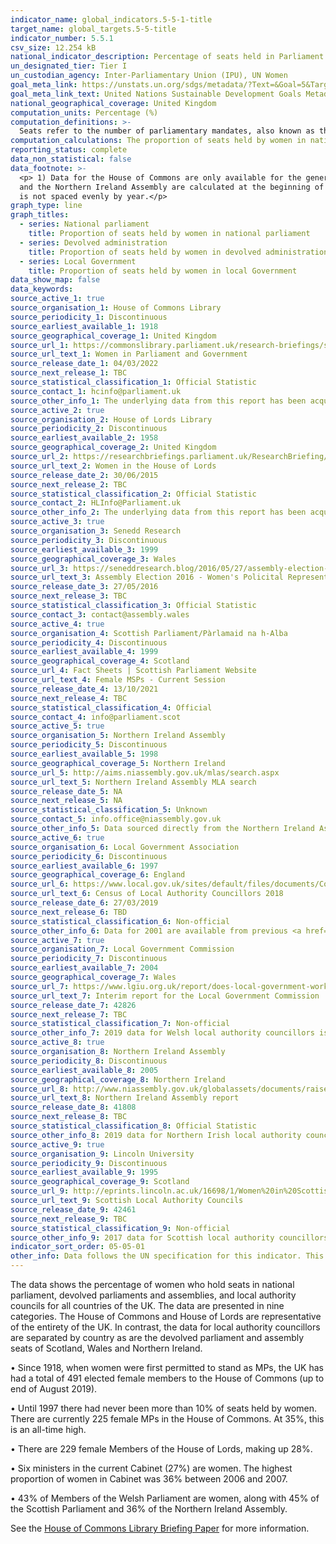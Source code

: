 ```yaml
---
indicator_name: global_indicators.5-5-1-title
target_name: global_targets.5-5-title
indicator_number: 5.5.1
csv_size: 12.254 kB
national_indicator_description: Percentage of seats held in Parliament by members who are women
un_designated_tier: Tier I
un_custodian_agency: Inter-Parliamentary Union (IPU), UN Women
goal_meta_link: https://unstats.un.org/sdgs/metadata/?Text=&Goal=5&Target=5.5
goal_meta_link_text: United Nations Sustainable Development Goals Metadata (PDF 4.0 MB)
national_geographical_coverage: United Kingdom
computation_units: Percentage (%)
computation_definitions: >-
  Seats refer to the number of parliamentary mandates, also known as the number of members of parliament. Seats are usually won by members in general parliamentary elections. Seats may also be filled by nomination, appointment, indirect election, rotation of members and by-election.
computation_calculations: The proportion of seats held by women in national parliament is derived by dividing the total number of seats occupied by women by the total number of seats in parliament. There is no weighting or normalising of statistics.
reporting_status: complete
data_non_statistical: false
data_footnote: >-
  <p> 1) Data for the House of Commons are only available for the general election years. </p><p>2) In 1974 there were two General elections in February (labelled a) and October (labelled b).</p><p> 3) Data for the Scottish Parliament/Pàrlamaid na h-Alba, the Senedd Cymru/Welsh Parliament
  and the Northern Ireland Assembly are calculated at the beginning of an assembly, and do not take into account changes during the course of that assembly. This also applies for Local Authority areas. Years on graph axis represent years in which any election was held.</p><p> 4) The x-axis
  is not spaced evenly by year.</p>
graph_type: line
graph_titles:
  - series: National parliament
    title: Proportion of seats held by women in national parliament 
  - series: Devolved administration
    title: Proportion of seats held by women in devolved administration
  - series: Local Government
    title: Proportion of seats held by women in local Government
data_show_map: false
data_keywords:
source_active_1: true
source_organisation_1: House of Commons Library
source_periodicity_1: Discontinuous
source_earliest_available_1: 1918
source_geographical_coverage_1: United Kingdom
source_url_1: https://commonslibrary.parliament.uk/research-briefings/sn01250/
source_url_text_1: Women in Parliament and Government
source_release_date_1: 04/03/2022
source_next_release_1: TBC
source_statistical_classification_1: Official Statistic 
source_contact_1: hcinfo@parliament.uk
source_other_info_1: The underlying data from this report has been acquired from the author.
source_active_2: true
source_organisation_2: House of Lords Library
source_periodicity_2: Discontinuous
source_earliest_available_2: 1958
source_geographical_coverage_2: United Kingdom
source_url_2: https://researchbriefings.parliament.uk/ResearchBriefing/Summary/LLN-2015-0017
source_url_text_2: Women in the House of Lords
source_release_date_2: 30/06/2015
source_next_release_2: TBC
source_statistical_classification_2: Official Statistic
source_contact_2: HLInfo@Parliament.uk
source_other_info_2: The underlying data from this report has been acquired from the author.
source_active_3: true
source_organisation_3: Senedd Research
source_periodicity_3: Discontinuous
source_earliest_available_3: 1999
source_geographical_coverage_3: Wales
source_url_3: https://seneddresearch.blog/2016/05/27/assembly-election-2016-womens-political-representation/
source_url_text_3: Assembly Election 2016 - Women's Policital Representation
source_release_date_3: 27/05/2016
source_next_release_3: TBC
source_statistical_classification_3: Official Statistic
source_contact_3: contact@assembly.wales
source_active_4: true
source_organisation_4: Scottish Parliament/Pàrlamaid na h-Alba
source_periodicity_4: Discontinuous
source_earliest_available_4: 1999
source_geographical_coverage_4: Scotland
source_url_4: Fact Sheets | Scottish Parliament Website
source_url_text_4: Female MSPs - Current Session
source_release_date_4: 13/10/2021
source_next_release_4: TBC
source_statistical_classification_4: Official
source_contact_4: info@parliament.scot
source_active_5: true
source_organisation_5: Northern Ireland Assembly
source_periodicity_5: Discontinuous
source_earliest_available_5: 1998
source_geographical_coverage_5: Northern Ireland
source_url_5: http://aims.niassembly.gov.uk/mlas/search.aspx
source_url_text_5: Northern Ireland Assembly MLA search
source_release_date_5: NA
source_next_release_5: NA
source_statistical_classification_5: Unknown
source_contact_5: info.office@niassembly.gov.uk
source_other_info_5: Data sourced directly from the Northern Ireland Assembly.
source_active_6: true
source_organisation_6: Local Government Association
source_periodicity_6: Discontinuous
source_earliest_available_6: 1997
source_geographical_coverage_6: England
source_url_6: https://www.local.gov.uk/sites/default/files/documents/Councillors%27%20Census%202018%20-%20report%20FINAL.pdf
source_url_text_6: Census of Local Authority Councillors 2018
source_release_date_6: 27/03/2019
source_next_release_6: TBD
source_statistical_classification_6: Non-official
source_other_info_6: Data for 2001 are available from previous <a href="https://www.nfer.ac.uk/search/?searchTerm=Census+of+Local+Authority+Councillors+">Census of Local Authority Councillors 2008-2013</a> reports.
source_active_7: true
source_organisation_7: Local Government Commission
source_periodicity_7: Discontinuous
source_earliest_available_7: 2004
source_geographical_coverage_7: Wales
source_url_7: https://www.lgiu.org.uk/report/does-local-government-work-for-women/
source_url_text_7: Interim report for the Local Government Commission
source_release_date_7: 42826
source_next_release_7: TBC
source_statistical_classification_7: Non-official
source_other_info_7: 2019 data for Welsh local authority councillors is from Source 1.
source_active_8: true
source_organisation_8: Northern Ireland Assembly
source_periodicity_8: Discontinuous
source_earliest_available_8: 2005
source_geographical_coverage_8: Northern Ireland
source_url_8: http://www.niassembly.gov.uk/globalassets/documents/raise/publications/2014/assembly_exec_review/7814.pdf
source_url_text_8: Northern Ireland Assembly report
source_release_date_8: 41808
source_next_release_8: TBC
source_statistical_classification_8: Official Statistic
source_other_info_8: 2019 data for Northern Irish local authority councillors is from Source 1.
source_active_9: true
source_organisation_9: Lincoln University
source_periodicity_9: Discontinuous
source_earliest_available_9: 1995
source_geographical_coverage_9: Scotland
source_url_9: http://eprints.lincoln.ac.uk/16698/1/Women%20in%20Scottish%20Local%20Elections%201974-2012%20150209.pdf
source_url_text_9: Scottish Local Authority Councils
source_release_date_9: 42461
source_next_release_9: TBC
source_statistical_classification_9: Non-official
source_other_info_9: 2017 data for Scottish local authority councillors is from Source 1.
indicator_sort_order: 05-05-01
other_info: Data follows the UN specification for this indicator. This indicator has not been identified in collaboration with topic experts.
---
```

The data shows the percentage of women who hold seats in national parliament, devolved parliaments and assemblies, and local authority councils for all countries of the UK. 
The data are presented in nine categories. The House of Commons and House of Lords are representative of the entirety of the UK. In contrast, the data for local authority councillors are separated by country as are the devolved parliament and assembly seats of Scotland, Wales and Northern Ireland. 

•	 Since 1918, when women were first permitted to stand as MPs, the UK has had a total of 491 elected female members to the House of Commons (up to end of August 2019).

•	 Until 1997 there had never been more than 10% of seats held by women. There are currently 225 female MPs in the House of Commons. At 35%, this is an all-time high. 

•	 There are 229 female Members of the House of Lords, making up 28%.

• Six ministers in the current Cabinet (27%) are women. The highest proportion of women in Cabinet was 36% between 2006 and 2007.

• 43% of Members of the Welsh Parliament are women, along with 45% of the Scottish Parliament and 36% of the Northern Ireland Assembly.

See the <a href ="https://researchbriefings.files.parliament.uk/documents/SN01250/SN01250.pdf">House of Commons Library Briefing Paper</a> for more information.